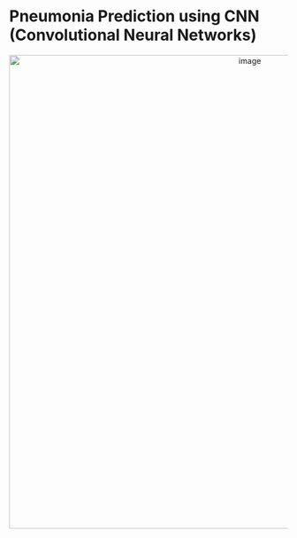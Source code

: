 # Pneumonia Prediction using CNN (Convolutional Neural Networks)
<p align="center">
  <img  width="855" alt="image" src="https://user-images.githubusercontent.com/59068112/169649401-917a2e21-7fec-4291-8b67-1ddbe643378b.png">
</p>
